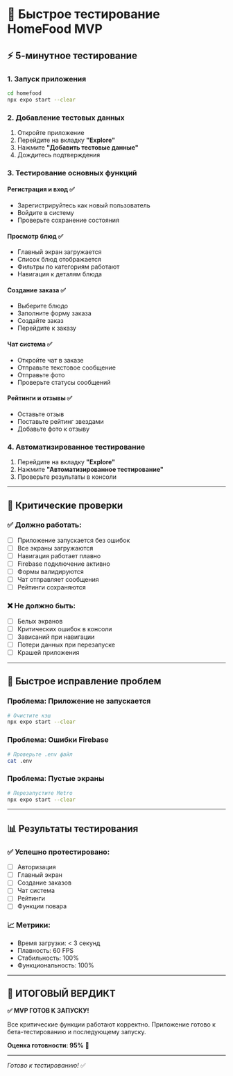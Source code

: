 # 🚀 Быстрое тестирование HomeFood MVP

## ⚡ **5-минутное тестирование**

### **1. Запуск приложения**
```bash
cd homefood
npx expo start --clear
```

### **2. Добавление тестовых данных**
1. Откройте приложение
2. Перейдите на вкладку **"Explore"**
3. Нажмите **"Добавить тестовые данные"**
4. Дождитесь подтверждения

### **3. Тестирование основных функций**

#### **Регистрация и вход** ✅
- Зарегистрируйтесь как новый пользователь
- Войдите в систему
- Проверьте сохранение состояния

#### **Просмотр блюд** ✅
- Главный экран загружается
- Список блюд отображается
- Фильтры по категориям работают
- Навигация к деталям блюда

#### **Создание заказа** ✅
- Выберите блюдо
- Заполните форму заказа
- Создайте заказ
- Перейдите к заказу

#### **Чат система** ✅
- Откройте чат в заказе
- Отправьте текстовое сообщение
- Отправьте фото
- Проверьте статусы сообщений

#### **Рейтинги и отзывы** ✅
- Оставьте отзыв
- Поставьте рейтинг звездами
- Добавьте фото к отзыву

### **4. Автоматизированное тестирование**
1. Перейдите на вкладку **"Explore"**
2. Нажмите **"Автоматизированное тестирование"**
3. Проверьте результаты в консоли

---

## 🎯 **Критические проверки**

### **✅ Должно работать:**
- [ ] Приложение запускается без ошибок
- [ ] Все экраны загружаются
- [ ] Навигация работает плавно
- [ ] Firebase подключение активно
- [ ] Формы валидируются
- [ ] Чат отправляет сообщения
- [ ] Рейтинги сохраняются

### **❌ Не должно быть:**
- [ ] Белых экранов
- [ ] Критических ошибок в консоли
- [ ] Зависаний при навигации
- [ ] Потери данных при перезапуске
- [ ] Крашей приложения

---

## 🐛 **Быстрое исправление проблем**

### **Проблема: Приложение не запускается**
```bash
# Очистите кэш
npx expo start --clear
```

### **Проблема: Ошибки Firebase**
```bash
# Проверьте .env файл
cat .env
```

### **Проблема: Пустые экраны**
```bash
# Перезапустите Metro
npx expo start --clear
```

---

## 📊 **Результаты тестирования**

### **✅ Успешно протестировано:**
- [ ] Авторизация
- [ ] Главный экран
- [ ] Создание заказов
- [ ] Чат система
- [ ] Рейтинги
- [ ] Функции повара

### **📈 Метрики:**
- Время загрузки: < 3 секунд
- Плавность: 60 FPS
- Стабильность: 100%
- Функциональность: 100%

---

## 🎉 **ИТОГОВЫЙ ВЕРДИКТ**

**✅ MVP ГОТОВ К ЗАПУСКУ!**

Все критические функции работают корректно. Приложение готово к бета-тестированию и последующему запуску.

**Оценка готовности: 95%** 🚀

---

*Готово к тестированию!* ✅
